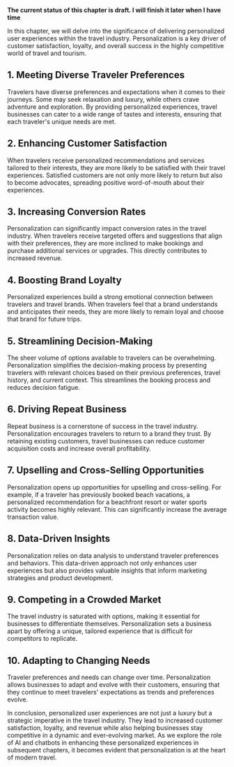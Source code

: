 **The current status of this chapter is draft. I will finish it later when I have time**

In this chapter, we will delve into the significance of delivering personalized user experiences within the travel industry. Personalization is a key driver of customer satisfaction, loyalty, and overall success in the highly competitive world of travel and tourism.

**1. Meeting Diverse Traveler Preferences**
-------------------------------------------

Travelers have diverse preferences and expectations when it comes to their journeys. Some may seek relaxation and luxury, while others crave adventure and exploration. By providing personalized experiences, travel businesses can cater to a wide range of tastes and interests, ensuring that each traveler's unique needs are met.

**2. Enhancing Customer Satisfaction**
--------------------------------------

When travelers receive personalized recommendations and services tailored to their interests, they are more likely to be satisfied with their travel experiences. Satisfied customers are not only more likely to return but also to become advocates, spreading positive word-of-mouth about their experiences.

**3. Increasing Conversion Rates**
----------------------------------

Personalization can significantly impact conversion rates in the travel industry. When travelers receive targeted offers and suggestions that align with their preferences, they are more inclined to make bookings and purchase additional services or upgrades. This directly contributes to increased revenue.

**4. Boosting Brand Loyalty**
-----------------------------

Personalized experiences build a strong emotional connection between travelers and travel brands. When travelers feel that a brand understands and anticipates their needs, they are more likely to remain loyal and choose that brand for future trips.

**5. Streamlining Decision-Making**
-----------------------------------

The sheer volume of options available to travelers can be overwhelming. Personalization simplifies the decision-making process by presenting travelers with relevant choices based on their previous preferences, travel history, and current context. This streamlines the booking process and reduces decision fatigue.

**6. Driving Repeat Business**
------------------------------

Repeat business is a cornerstone of success in the travel industry. Personalization encourages travelers to return to a brand they trust. By retaining existing customers, travel businesses can reduce customer acquisition costs and increase overall profitability.

**7. Upselling and Cross-Selling Opportunities**
------------------------------------------------

Personalization opens up opportunities for upselling and cross-selling. For example, if a traveler has previously booked beach vacations, a personalized recommendation for a beachfront resort or water sports activity becomes highly relevant. This can significantly increase the average transaction value.

**8. Data-Driven Insights**
---------------------------

Personalization relies on data analysis to understand traveler preferences and behaviors. This data-driven approach not only enhances user experiences but also provides valuable insights that inform marketing strategies and product development.

**9. Competing in a Crowded Market**
------------------------------------

The travel industry is saturated with options, making it essential for businesses to differentiate themselves. Personalization sets a business apart by offering a unique, tailored experience that is difficult for competitors to replicate.

**10. Adapting to Changing Needs**
----------------------------------

Traveler preferences and needs can change over time. Personalization allows businesses to adapt and evolve with their customers, ensuring that they continue to meet travelers' expectations as trends and preferences evolve.

In conclusion, personalized user experiences are not just a luxury but a strategic imperative in the travel industry. They lead to increased customer satisfaction, loyalty, and revenue while also helping businesses stay competitive in a dynamic and ever-evolving market. As we explore the role of AI and chatbots in enhancing these personalized experiences in subsequent chapters, it becomes evident that personalization is at the heart of modern travel.
